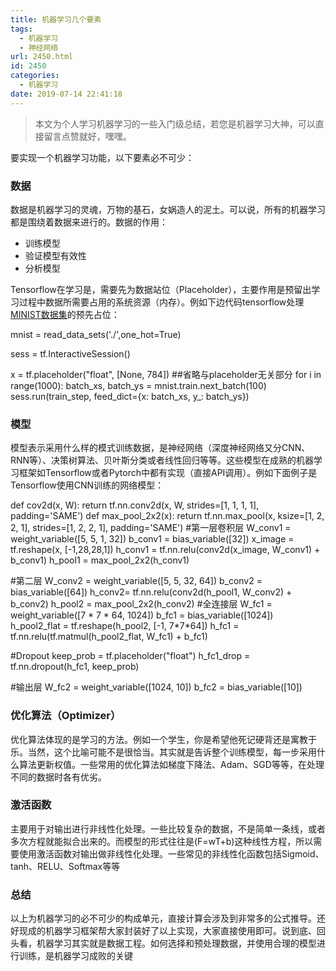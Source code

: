```yaml
---
title: 机器学习几个要素
tags:
  - 机器学习
  - 神经网络
url: 2450.html
id: 2450
categories:
  - 机器学习
date: 2019-07-14 22:41:18
---
```


> 本文为个人学习机器学习的一些入门级总结，若您是机器学习大神，可以直接留言点赞就好，嘿嘿。

要实现一个机器学习功能，以下要素必不可少：

### 数据

数据是机器学习的灵魂，万物的基石，女娲造人的泥土。可以说，所有的机器学习都是围绕着数据来进行的。数据的作用：

*   训练模型
*   验证模型有效性
*   分析模型

Tensorflow在学习是，需要先为数据站位（Placeholder），主要作用是预留出学习过程中数据所需要占用的系统资源（内存）。例如下边代码tensorflow处理[MINIST数据集](http://yann.lecun.com/exdb/mnist/)的预先占位：

mnist = read_data_sets('./',one_hot=True)

sess = tf.InteractiveSession()

x = tf.placeholder("float", [None, 784])
##省略与placeholder无关部分
for i in range(1000):
  batch_xs, batch_ys = mnist.train.next_batch(100)
  sess.run(train_step, feed_dict={x: batch_xs, y_: batch_ys})

### 模型

模型表示采用什么样的模式训练数据，是神经网络（深度神经网络又分CNN、RNN等）、决策树算法、贝叶斯分类或者线性回归等等。这些模型在成熟的机器学习框架如Tensorflow或者Pytorch中都有实现（直接API调用）。例如下面例子是Tensorflow使用CNN训练的网络模型：

def cov2d(x, W):
  return tf.nn.conv2d(x, W, strides=[1, 1, 1, 1], padding='SAME')
def max_pool_2x2(x):
  return tf.nn.max_pool(x, ksize=[1, 2, 2, 1],
                        strides=[1, 2, 2, 1], padding='SAME')
#第一层卷积层
W_conv1 = weight_variable([5, 5, 1, 32])
b_conv1 = bias_variable([32])
x_image = tf.reshape(x, [-1,28,28,1])
h_conv1 = tf.nn.relu(conv2d(x_image, W_conv1) + b_conv1)
h_pool1 = max_pool_2x2(h_conv1)

#第二层
W_conv2 = weight_variable([5, 5, 32, 64])
b_conv2 = bias_variable([64])
h_conv2= tf.nn.relu(conv2d(h_pool1, W_conv2) + b_conv2)
h_pool2 = max_pool_2x2(h_conv2)
#全连接层
W_fc1 = weight_variable([7 * 7 * 64, 1024])
b_fc1 = bias_variable([1024])
h_pool2_flat = tf.reshape(h_pool2, [-1, 7\*7\*64])
h_fc1 = tf.nn.relu(tf.matmul(h_pool2_flat, W_fc1) + b_fc1)

#Dropout
keep_prob = tf.placeholder("float")
h_fc1_drop = tf.nn.dropout(h_fc1, keep_prob)

#输出层
W_fc2 = weight_variable([1024, 10])
b_fc2 = bias_variable([10])

### 优化算法（Optimizer）

优化算法体现的是学习的方法。例如一个学生，你是希望他死记硬背还是寓教于乐。当然，这个比喻可能不是很恰当。其实就是告诉整个训练模型，每一步采用什么算法更新权值。一些常用的优化算法如梯度下降法、Adam、SGD等等，在处理不同的数据时各有优劣。

### 激活函数

主要用于对输出进行非线性化处理。一些比较复杂的数据，不是简单一条线，或者多次方程就能拟合出来的。而模型的形式往往是(F=wT+b)这种线性方程，所以需要使用激活函数对输出做非线性化处理。一些常见的非线性化函数包括Sigmoid、tanh、RELU、Softmax等等

### 总结

以上为机器学习的必不可少的构成单元，直接计算会涉及到非常多的公式推导。还好现成的机器学习框架帮大家封装好了以上实现，大家直接使用即可。说到底、回头看，机器学习其实就是数据工程。如何选择和预处理数据，并使用合理的模型进行训练，是机器学习成败的关键